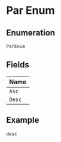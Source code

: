 
# Par Enum

## Enumeration

`ParEnum`

## Fields

| Name |
|  --- |
| `Asc` |
| `Desc` |

## Example

```
desc
```

